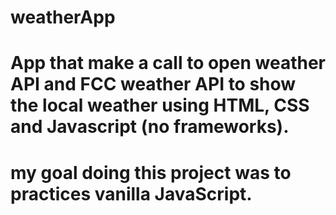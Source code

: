 # weatherApp

# App that make a call to open weather API and FCC weather API to show the local weather using HTML, CSS and Javascript (no frameworks).
# my goal doing this project was to practices vanilla JavaScript.

